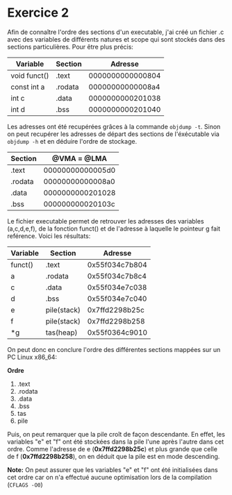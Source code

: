 # Exercice 2

Afin de connaître l'ordre des sections d'un executable, j'ai créé un fichier .c avec des variables de différents natures et scope qui sont stockés dans des sections particulières. Pour être plus précis:

| Variable     | Section | Adresse          |
| ------------ | ------- | ---------------- |
| void funct() | .text   | 0000000000000804 |
| const int a  | .rodata | 00000000000008a4 |
| int c        | .data   | 0000000000201038 |
| int d        | .bss    | 0000000000201040 |

Les adresses ont été recupérées grâces à la commande `objdump -t`. Sinon on peut recupérer les adresses de départ des sections de l'éxécutable via `objdump -h` et en déduire l'ordre de stockage.

| Section | @VMA = @LMA      |
| ------- | ---------------- |
| .text   | 00000000000005d0 |
| .rodata | 00000000000008a0 |
| .data   | 0000000000201028 |
| .bss    | 000000000020103c |

Le fichier executable permet de retrouver les adresses des variables (a,c,d,e,f), de la fonction funct() et de l'adresse à laquelle le pointeur g fait reférence. Voici les résultats:

| Variable | Section     | Adresse        |
| -------- | ----------- | -------------- |
| funct()  | .text       | 0x55f034c7b804 |
| a        | .rodata     | 0x55f034c7b8c4 |
| c        | .data       | 0x55f034e7c038 |
| d        | .bss        | 0x55f034e7c040 |
| e        | pile(stack) | 0x7ffd2298b25c |
| f        | pile(stack) | 0x7ffd2298b258 |
| *g       | tas(heap)   | 0x55f0364c9010 |

On peut donc en conclure l'ordre des différentes sections mappées sur un PC Linux x86_64: 

**Ordre**
1. .text
2. .rodata
3. .data
4. .bss
5. tas
6. pile

Puis, on peut remarquer que la pile croît de façon descendante. En effet, les variables "e" et "f" ont été stockées dans la pile l'une après l'autre dans cet ordre. Comme l'adresse de e (**0x7ffd2298b25c**) et plus grande que celle de f (**0x7ffd2298b258**), on en déduit que la pile est en mode descending.

**Note:** On peut assurer que les variables "e" et "f" ont été initialisées dans cet ordre car on n'a  effectué aucune optimisation lors de la compilation (`CFLAGS -O0`)


